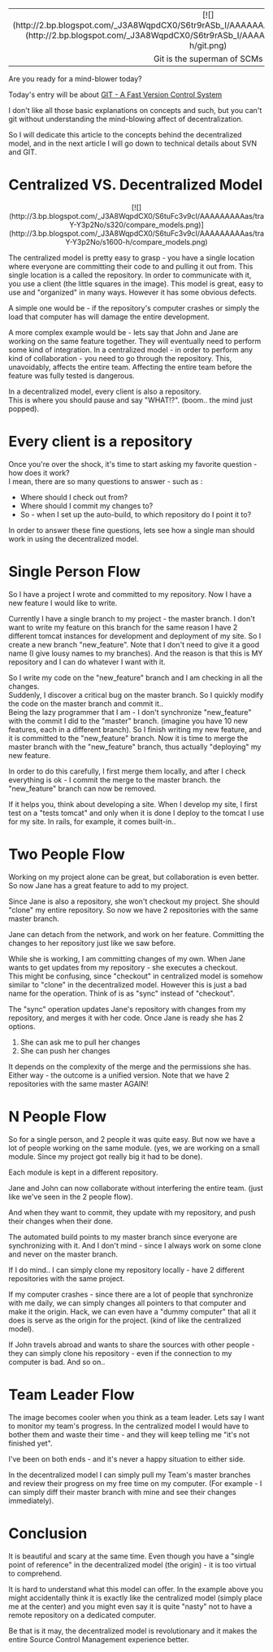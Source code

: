 <table cellpadding="0" cellspacing="0" class="tr-caption-container" style="float: left; margin-right: 1em; text-align: left;">

<tbody>

<tr>

<td style="text-align: center;">[![](http://2.bp.blogspot.com/_J3A8WqpdCX0/S6tr9rASb_I/AAAAAAAAAak/8zB73itGPSY/s320/git.png)](http://2.bp.blogspot.com/_J3A8WqpdCX0/S6tr9rASb_I/AAAAAAAAAak/8zB73itGPSY/s1600-h/git.png)</td>

</tr>

<tr>

<td class="tr-caption" style="text-align: center;">Git is the superman of SCMs  

</td>

</tr>

</tbody>

</table>

Are you ready for a mind-blower today?  

Today's entry will be about [GIT - A Fast Version Control System](http://git-scm.com/)  

I don't like all those basic explanations on concepts and such, but you can't git without understanding the mind-blowing affect of decentralization.  

So I will dedicate this article to the concepts behind the decentralized model, and in the next article I will go down to technical details about SVN and GIT.  

<a name="more"></a>  

# Centralized VS. Decentralized Model

<div class="separator" style="clear: both; text-align: center;">[![](http://3.bp.blogspot.com/_J3A8WqpdCX0/S6tuFc3v9cI/AAAAAAAAAas/traY-Y3p2No/s320/compare_models.png)](http://3.bp.blogspot.com/_J3A8WqpdCX0/S6tuFc3v9cI/AAAAAAAAAas/traY-Y3p2No/s1600-h/compare_models.png)</div>

The centralized model is pretty easy to grasp - you have a single location where everyone are committing their code to and pulling it out from. This single location is a called the repository. In order to communicate with it, you use a client (the little squares in the image). This model is great, easy to use and "organized" in many ways. However it has some obvious defects.  

A simple one would be - if the repository's computer crashes or simply the load that computer has will damage the entire development.  

A more complex example would be - lets say that John and Jane are working on the same feature together. They will eventually need to perform some kind of integration. In a centralized model - in order to perform any kind of collaboration - you need to go through the repository. This, unavoidably, affects the entire team. Affecting the entire team before the feature was fully tested is dangerous.  

In a decentralized model, every client is also a repository.  
This is where you should pause and say "WHAT!?". (boom.. the mind just popped).  

# Every client is a repository

Once you're over the shock, it's time to start asking my favorite question - how does it work?  
I mean, there are so many questions to answer - such as :  

*   Where should I check out from?
*   Where should I commit my changes to?
*   So - when I set up the auto-build, to which repository do I point it to?

In order to answer these fine questions, lets see how a single man should work in using the decentralized model.  

# Single Person Flow

So I have a project I wrote and committed to my repository. Now I have a new feature I would like to write.  

Currently I have a single branch to my project - the master branch. I don't want to write my feature on this branch for the same reason I have 2 different tomcat instances for development and deployment of my site. So I create a new branch "new_feature". Note that I don't need to give it a good name (I give lousy names to my branches). And the reason is that this is MY repository and I can do whatever I want with it.  

So I write my code on the "new_feature" branch and I am checking in all the changes.  
Suddenly, I discover a critical bug on the master branch. So I quickly modify the code on the master branch and commit it..  
Being the lazy programmer that I am - I don't synchronize "new_feature" with the commit I did to the "master" branch. (imagine you have 10 new features, each in a different branch). So I finish writing my new feature, and it is committed to the "new_feature" branch. Now it is time to merge the master branch with the "new_feature" branch, thus actually "deploying" my new feature.  

In order to do this carefully, I first merge them locally, and after I check everything is ok - I commit the merge to the master branch. the "new_feature" branch can now be removed.  

If it helps you, think about developing a site. When I develop my site, I first test on a "tests tomcat" and only when it is done I deploy to the tomcat I use for my site. In rails, for example, it comes built-in..  

# Two People Flow

Working on my project alone can be great, but collaboration is even better.  
So now Jane has a great feature to add to my project.  

Since Jane is also a repository, she won't checkout my project. She should "clone" my entire repository. So now we have 2 repositories with the same master branch.  

Jane can detach from the network, and work on her feature. Committing the changes to her repository just like we saw before.  

While she is working, I am committing changes of my own. When Jane wants to get updates from my repository - she executes a checkout.  
This might be confusing, since "checkout" in centralized model is somehow similar to "clone" in the decentralized model. However this is just a bad name for the operation. Think of is as "sync" instead of "checkout".  

The "sync" operation updates Jane's repository with changes from my repository, and merges it with her code. Once Jane is ready she has 2 options.  

1.  She can ask me to pull her changes
2.  She can push her changes

It depends on the complexity of the merge and the permissions she has.  
Either way - the outcome is a unified version. Note that we have 2 repositories with the same master AGAIN!  

# N People Flow

So for a single person, and 2 people it was quite easy. But now we have a lot of people working on the same module. (yes, we are working on a small module. Since my project got really big it had to be done).  

Each module is kept in a different repository.  

Jane and John can now collaborate without interfering the entire team. (just like we've seen in the 2 people flow).  

And when they want to commit, they update with my repository, and push their changes when their done.  

The automated build points to my master branch since everyone are synchronizing with it. And I don't mind - since I always work on some clone and never on the master branch.  

If I do mind.. I can simply clone my repository locally - have 2 different repositories with the same project.  

If my computer crashes - since there are a lot of people that synchronize with me daily, we can simply changes all pointers to that computer and make it the origin. Hack, we can even have a "dummy computer" that all it does is serve as the origin for the project. (kind of like the centralized model).  

If John travels abroad and wants to share the sources with other people - they can simply clone his repository - even if the connection to my computer is bad. And so on..  

# Team Leader Flow

The image becomes cooler when you think as a team leader. Lets say I want to monitor my team's progress. In the centralized model I would have to bother them and waste their time - and they will keep telling me "it's not finished yet".  

I've been on both ends - and it's never a happy situation to either side.  

In the decentralized model I can simply pull my Team's master branches and review their progress on my free time on my computer. (For example - I can simply diff their master branch with mine and see their changes immediately).  

# Conclusion

It is beautiful and scary at the same time. Even though you have a "single point of reference" in the decentralized model (the origin) - it is too virtual to comprehend.  

It is hard to understand what this model can offer. In the example above you might accidentally think it is exactly like the centralized model (simply place me at the center) and you might even say it is quite "nasty" not to have a remote repository on a dedicated computer.  

Be that is it may, the decentralized model is revolutionary and it makes the entire Source Control Management experience better.